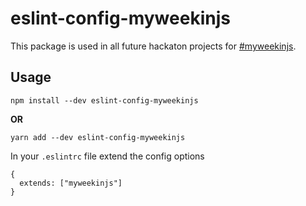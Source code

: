 # eslint-config-myweekinjs

This package is used in all future hackaton projects for [#myweekinjs](http://myweekinjs.com).

## Usage

```
npm install --dev eslint-config-myweekinjs
```
**OR**
```
yarn add --dev eslint-config-myweekinjs
```

In your `.eslintrc` file extend the config options

```
{
  extends: ["myweekinjs"]
}
```
